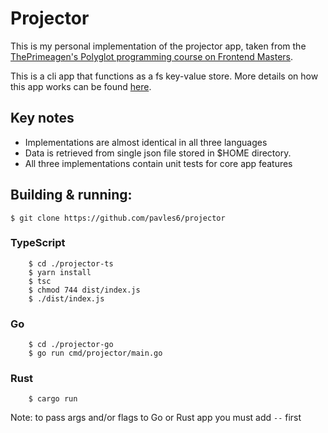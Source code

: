 # Projector

This is my personal implementation of the projector app, taken from the [ThePrimeagen's Polyglot programming course on Frontend Masters](https://frontendmasters.com/courses/typescript-go-rust/).

This is a cli app that functions as a fs key-value store. More details on how this app works can be found [here](https://theprimeagen.github.io/ts-go-rust/lessons/the-project/what-are-we-building).

## Key notes
- Implementations are almost identical in all three languages
- Data is retrieved from single json file stored in $HOME directory.
- All three implementations contain unit tests for core app features
## Building & running:

`$ git clone https://github.com/pavles6/projector`

### TypeScript 
```
    $ cd ./projector-ts 
    $ yarn install
    $ tsc
    $ chmod 744 dist/index.js
    $ ./dist/index.js
```
### Go
```
    $ cd ./projector-go
    $ go run cmd/projector/main.go
```

### Rust
```
    $ cargo run
```

 Note:  to pass args and/or flags to Go or Rust app you must add `--` first


